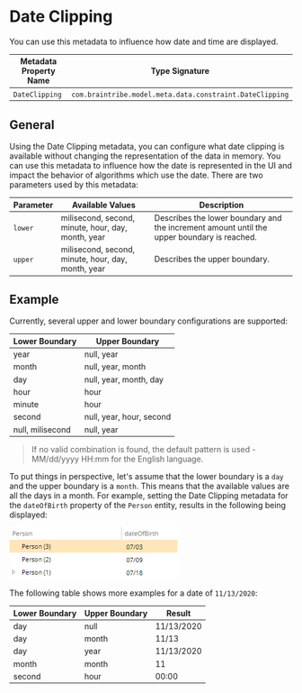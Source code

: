 # Date Clipping

You can use this metadata to influence how date and time are displayed.

Metadata Property Name  | Type Signature  
------- | -----------
`DateClipping` | `com.braintribe.model.meta.data.constraint.DateClipping`

## General

Using the Date Clipping metadata, you can configure what date clipping is available without changing the representation of the data in memory. You can use this metadata to influence how the date is represented in the UI and impact the behavior of algorithms which use the date. There are two parameters used by this metadata:

Parameter | Available Values | Description
------| --------- | -------
`lower` | milisecond, second, minute, hour, day, month, year | Describes the lower boundary and the increment amount until the upper boundary is reached.
`upper` | milisecond, second, minute, hour, day, month, year | Describes the upper boundary.

## Example

Currently, several upper and lower boundary configurations are supported:

Lower Boundary | Upper Boundary
------| ---------
year | null, year
month | null, year, month
day | null, year, month, day
hour | hour
minute | hour
second | null, year, hour, second
null, milisecond | null, year

>If no valid combination is found, the default pattern is used - MM/dd/yyyy HH:mm for the English language.

To put things in perspective, let's assume that the lower boundary is a `day` and the upper boundary is a `month`. This means that the available values are all the days in a month. For example, setting the Date Clipping metadata for the `dateOfBirth` property of the `Person` entity, results in the following being displayed:

![](../../images/date_clipping.png)

The following table shows more examples for a date of `11/13/2020`:

Lower Boundary| Upper Boundary| Result
--------------|----------------|--------
 day  | null | 11/13/2020
 day  | month | 11/13
 day  | year|11/13/2020
 month | month | 11
second | hour | 00:00
